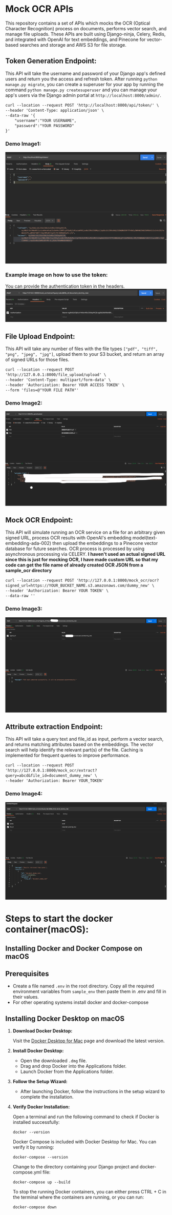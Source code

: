 # Mock OCR APIs

This repository contains a set of APIs which mocks the OCR (Optical Character Recognition) process on documents, performs vector search, and manage file uploads. These APIs are built using Django-ninja, Celery, Redis, and integrated with OpenAI for text embeddings, and Pinecone for vector-based searches and storage and AWS S3 for file storage.

## Token Generation Endpoint:

This API will take the username and password of your Django app's defined users and return you the access and refresh token. After running `python manage.py migrate`, you can create a superuser for your app by running the command `python manage.py createsuperuser` and you can manage your app's users via the Django admin portal at `http://localhost:8000/admin/`.

```
curl --location --request POST 'http://localhost:8000/api/token/' \
--header 'Content-Type: application/json' \
--data-raw '{
    "username":"YOUR USERNAME",
    "password":"YOUR PASSWORD"
}'
```
### Demo Image1:
![Alt text](demo_images/4.png)
### Example image on how to use the token:
You can provide the authentication token in the headers.
![Alt text](demo_images/5.png)

## File Upload Endpoint:

This API will take any number of files with the file types `["pdf", "tiff", "png", "jpeg", "jpg"]`, upload them to your S3 bucket, and return an array of signed URLs for those files.
```
curl --location --request POST 'http://127.0.0.1:8000/file_upload/upload' \
--header 'Content-Type: multipart/form-data' \
--header 'Authorization: Bearer YOUR ACCESS TOKEN' \
--form 'files=@"YOUR FILE PATH"'
```

### Demo Image2:
![Alt text](demo_images/1.png)

## Mock OCR Endpoint:

This API will simulate running an OCR service on a file for an arbitrary given signed URL, process OCR results with OpenAI's embedding model(text-embedding-ada-002) then upload the embeddings to a
Pinecone vector database for future searches. OCR process is processed by using asynchronous processing via CELERY. **I haven't used an actual signed URL since this is just for mocking OCR, I have made custom URL so that my code can get the file name of already created OCR JSON from a sample_ocr directory**

```
curl --location --request POST 'http://127.0.0.1:8000/mock_ocr/ocr?signed_url=https://YOUR_BUCKET_NAME.s3.amazonaws.com/dummy_new' \
--header 'Authorization: Bearer YOUR TOKEN' \
--data-raw ''
```
### Demo Image3:
![Alt text](demo_images/2.png)

## Attribute extraction Endpoint:

This API will take a query text and file_id as input, perform a vector search, and returns matching attributes based on the embeddings. The vector search will help identify the relevant part(s) of the file. Caching is implemented for frequent queries to improve performance.

```
curl --location --request POST 'http://127.0.0.1:8000/mock_ocr/extract?query=abcd&file_id=document_dummy_new' \
--header 'Authorization: Bearer YOUR_TOKEN'
```
### Demo Image4:
![Alt text](demo_images/3.png)

# Steps to start the docker container(macOS):

## Installing Docker and Docker Compose on macOS

## Prerequisites

- Create a file named `.env` in the root directory. Copy all the required environment variables from `sample_env` then paste them in .env and fill in their values.
- For other operating systems install docker and docker-compose

## Installing Docker Desktop on macOS

1. **Download Docker Desktop:**

   Visit the [Docker Desktop for Mac](https://www.docker.com/products/docker-desktop/) page and download the latest version.

2. **Install Docker Desktop:**

   - Open the downloaded `.dmg` file.
   - Drag and drop Docker into the Applications folder.
   - Launch Docker from the Applications folder.

3. **Follow the Setup Wizard:**

   - After launching Docker, follow the instructions in the setup wizard to complete the installation.

4. **Verify Docker Installation:**

   Open a terminal and run the following command to check if Docker is installed successfully:

   ```
   docker --version
   ```
   Docker Compose is included with Docker Desktop for Mac. You can verify it by running:
   ```
   docker-compose --version
   ```
   Change to the directory containing your Django project and docker-compose.yml file:
   ```
   docker-compose up --build
   ```
   To stop the running Docker containers, you can either press CTRL + C in the terminal where the containers are running, or you can run:
   ```
   docker-compose down
   ```


 
